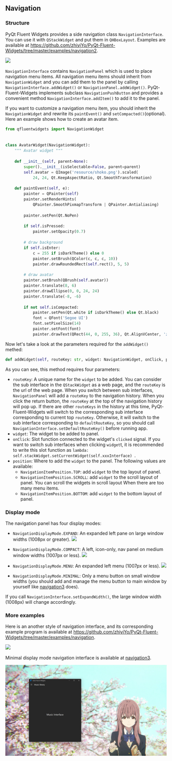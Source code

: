 ## Navigation
### Structure

PyQt Fluent Widgets provides a side navigation class `NavigationInterface`. You can use it with `QStackWidget` and put them in `QHBoxLayout`. Examples are available at https://github.com/zhiyiYo/PyQt-Fluent-Widgets/tree/master/examples/navigation2.

![](_static/NavigationInterface_Structure.jpg)

`NavigationInterface` contains `NavigationPanel` which is used to place navigation menu items. All navigation menu items should inherit from `NavigationWidget` and you can add them to the panel by calling `NavigationInterface.addWidget()` or `NavigationPanel.addWidget()`. PyQt-Fluent-Widgets implements subclass `NavigationPushButton` and provides a convenient method `NavigationInterface.addItem()` to add it to the panel.

If you want to customize a navigation menu item, you should inherit the `NavigationWidget` and rewrite its `paintEvent()` and `setCompacted()`(optional). Here an example shows how to create an avatar item.
```python
from qfluentwidgets import NavigationWidget


class AvatarWidget(NavigationWidget):
    """ Avatar widget """

    def __init__(self, parent=None):
        super().__init__(isSelectable=False, parent=parent)
        self.avatar = QImage('resource/shoko.png').scaled(
            24, 24, Qt.KeepAspectRatio, Qt.SmoothTransformation)

    def paintEvent(self, e):
        painter = QPainter(self)
        painter.setRenderHints(
            QPainter.SmoothPixmapTransform | QPainter.Antialiasing)

        painter.setPen(Qt.NoPen)

        if self.isPressed:
            painter.setOpacity(0.7)

        # draw background
        if self.isEnter:
            c = 255 if isDarkTheme() else 0
            painter.setBrush(QColor(c, c, c, 10))
            painter.drawRoundedRect(self.rect(), 5, 5)

        # draw avatar
        painter.setBrush(QBrush(self.avatar))
        painter.translate(8, 6)
        painter.drawEllipse(0, 0, 24, 24)
        painter.translate(-8, -6)

        if not self.isCompacted:
            painter.setPen(Qt.white if isDarkTheme() else Qt.black)
            font = QFont('Segoe UI')
            font.setPixelSize(14)
            painter.setFont(font)
            painter.drawText(QRect(44, 0, 255, 36), Qt.AlignVCenter, 'zhiyiYo')
```

Now let's take a look at the parameters required for the `addWidget()` methed:

```python
def addWidget(self, routeKey: str, widget: NavigationWidget, onClick, position=NavigationItemPosition.TOP)
```

As you can see, this method requires four parameters:

* `routeKey`: A unique name for the `widget` to be added. You can consider the sub interface in the `QStackWidget` as a web page, and the `routeKey` is the url of the web page. When you switch between sub interfaces, `NavigationPanel` will add a `routeKey` to the navigation history. When you click the return button, the `routeKey` at the top of the navigation history will pop up. If there are other `routeKeys` in the history at this time, PyQt-Fluent-Widgets will switch to the corresponding sub interface corresponding to current top `routeKey`. Otherwise, it will switch to the sub interface corresponding to `defaultRouteKey`, so you should call `NavigationInterface.setDefaultRouteKey()` before running app.
* `widget`: The widget to be added to panel.
* `onClick`: Slot function connected to the widget's `clicked` signal. If you want to switch sub interfaces when clicking `widget`t, it is recommended to write this slot function as `lambda: self.stackWidget.setCurrentWidget(self.xxxInterface) `.
* `position`: Where to add the `widget` to the panel. The following values are available:
  * `NavigationItemPosition.TOP`: add `widget` to the top layout of panel.
  * `NavigationItemPosition.SCROLL`: add `widget` to the scroll layout of panel. You can scroll the widgets in scroll layout When there are too many menu items.
  * `NavigationItemPosition.BOTTOM`: add `widget` to the bottom layout of panel.

### Display mode

The navigation panel has four display modes:

* `NavigationDisplayMode.EXPAND`: An expanded left pane on large window widths (1008px or greater).
  ![](_static/NavigationInterface_Expanded.jpg)

* `NavigationDisplayMode.COMPACT`: A left, icon-only, nav panel on medium window widths (1007px or less).
  ![](_static/NavigationInterface_Compact.jpg)

* `NavigationDisplayMode.MENU`: An expanded left menu (1007px or less).
  ![](_static/NavigationInterface_Menu.jpg)

* `NavigationDisplayMode.MINIMAL`: Only a menu button on small window widths (you should add and manage the menu button to main window by yourself like [navigation3](https://github.com/zhiyiYo/PyQt-Fluent-Widgets/tree/master/examples/navigation3) does).

If you call `NavigationInterface.setExpandWidth()`, the large window width (1008px) will change accordingly.


### More examples
Here is an another style of navigation interface, and its corresponding example program is available at https://github.com/zhiyiYo/PyQt-Fluent-Widgets/tree/master/examples/navigation.

![](_static/NavigationInterfacee.jpg)

Minimal display mode navigation interface is available at [navigation3](https://github.com/zhiyiYo/PyQt-Fluent-Widgets/tree/master/examples/navigation3).

![](_static/NavigationInterface_Minimal.jpg)
